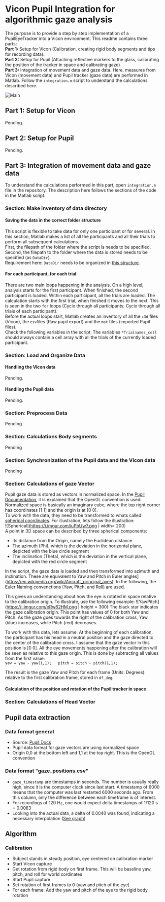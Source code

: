 # Vicon Pupil Integration for algorithmic gaze analysis

The purpose is to provide a step by step implementation of a PupilEyeTracker into a Vicon environment.
This readme contains three parts:  
**Part 1:** Setup for Vicon (Calibration, creating rigid body segments and tips for recording data).  
**Part 2:** Setup for Pupil (Attaching reflective markers to the glass, calibrating the position of the tracker in space and calibrating gaze)  
**Part 3:** Integration of movement data and gaze data. Here, measures from Vicon (movement data) and Pupil tracker (gaze data) are performed in Matlab. Follow the `integration.m` script to understand the calculations described here.  

![Main](https://i.imgur.com/5ConwjF.png)


## Part 1: Setup for Vicon
Pending.
## Part 2: Setup for Pupil
Pending. 
## Part 3: Integration of movement data and gaze data
To understand the calculations performed in this part, open `integration.m` file in the repository. The description here follows the sections of the code in the Matlab script.

### Section: Make inventory of data directory
#### Saving the data in the correct folder structure
This script is flexible to take data for only one participant or for several. In this section, Matlab makes a list of all the participants and all their trials to perform all subsequent calculations.  
First, the filepath of the folder where the script is needs to be specified. Second, the filepath to the folder where the data is stored needs to be specified (as `DataDir`).  
Requirement here: `DataDir` needs to be organized in [this structure](Pending).  
#### For each participant, for each trial
There are two main loops happening in the analysis. On a high level, analysis starts for the first participant. When finished, the second participant is loaded. Within each participant, all the trials are loaded. The calculation starts with the first trial, when finished it moves to the next. This is seen in the two `for` loops (Cycle through all participants; Cycle through all trials of each participant).  
Before the actual loops start, Matlab creates an inventory of all the `c3d` files (Vicon), the `csv`files (Raw pupil export) and the `mat` files (imported Pupil files).  
Check the following variables in the script: The variables `*Trialnames_cell` should always contain a cell array with all the trials of the currently loaded participant. 
### Section: Load and Organize Data
#### Handling the Vicon data
Pending.
#### Handling the Pupil data
Pending.

### Section: Preprocess Data
Pending

### Section: Calculations Body segments
Pending

### Section: Synchronization of the Pupil data and the Vicon data
Pending

### Section: Calculations of gaze Vector 
Pupil gaze data is stored as vectors in normalized space. In the [Pupil Documentation](https://docs.pupil-labs.com/#data-format), it is explained that the OpenGL convention is used. Normalized space is basically an imaginary cube, where the top right corner has coordinates [1 1] and the origin is at [0 0].  
To work with the data, they need to be transformed to whats called [spherical coordinates](https://en.wikipedia.org/wiki/Spherical_coordinate_system). For illustration, lets follow the illustration:  
![Spherical](https://i.imgur.com/iuPbUw7.png | width= 200)  
A point in 3D space can be described by three spherical components:  
- Its distance from the Origin, namely the Euclidean distance  
- The azimuth (Phi), which is the deviation in the horizontal plane, depicted with the blue circle segment
- The inclination (Theta), which is the deviation in the vertical plane, depicted with the red circle segment

In the script, the gaze data is loaded and then transformed into azimuth and inclination. These are equivalent to Yaw and Pitch in Euler angles](https://en.wikipedia.org/wiki/Aircraft_principal_axes). In the following, the Euler Naming convenctions (Yaw, Pitch, and Roll) are used.

This gives an understanding about how the eye is rotated in space relative to the calibration origin. To illustrate, use the following example:
![YawPitch](https://i.imgur.com/eRw62HM.png | height = 300)
The black star indicates the gaze calibration origin. This point has values of 0 for both Yaw and Pitch. As the gaze goes towards the right of the calibration cross, Yaw (blue) increases, while Pitch (red) decreases.

To work with this data, lets assume: At the beginning of each calibration, the participant has his head in a neutral position and the gaze directed to the center of the calibration cross. I assume that the gaze vector in this position is [0 0]. All the eye movements happening after the calibration will be seen as relative to this gaze origin. This is done by subtracting all values from the first value:  
`yaw = yaw - yaw(1,1);  
pitch = pitch - pitch(1,1);`

The result is the gaze Yaw and Pitch for each frame (Units: Degrees) relative to the first calibration frame, stored in `df_deg`.

#### Calculation of the position and rotation of the Pupil tracker in space








 

### Section: Calculations of Head Vector
















## Pupil data extraction
### Data format general
- Source: [Pupil Docs](https://docs.pupil-labs.com/#data-format)
- Pupil data format for gaze vectors are using normalized space
- Origin 0,0 at the bottom left and 1,1 at the top right. This is the OpenGL convention 
 
### Data format "gaze_positions.csv"
- `gaze_timestamp` are timestamps in seconds. The number is usually really high, since it is the computer clock since last start. A timestamp of 6000 means that the computer was last restarted 6000 seconds ago. From this column, only the difference between each timeframe is of interest.
- For recordings of 120 Hz, one would expect delta timestamps of 1/120 s = 0.0083
- Looking into the actual data, a delta of 0.0040 was found, indicating a necessary interpolation ([See graph](https://imgur.com/fYKoSV3))
 





## Algorithm
### Calibration
- Subject stands in steady position, eye centered on calibration marker
- Start Vicon capture
- Get rotation from rigid body on first frame. This will be baseline yaw, pitch, and roll for world cordinates
- Start Pupil capture
- Set rotation of first frames to 0 (yaw and pitch of the eye)
- For each frame: Add the yaw and pitch of the eye to the rigid body rotation












<!---
```markdown
Syntax highlighted code block

# Header 1
## Header 2
### Header 3

- Bulleted
- List

1. Numbered
2. List

**Bold** and _Italic_ and `Code` text

[Link](url) and ![Image](src)
```

For more details see [GitHub Flavored Markdown](https://guides.github.com/features/mastering-markdown/).

### Jekyll Themes

Your Pages site will use the layout and styles from the Jekyll theme you have selected in your [repository settings](https://github.com/soccerdaniel/ViconPupilIntegration/settings). The name of this theme is saved in the Jekyll `_config.yml` configuration file.

### Support or Contact

Having trouble with Pages? Check out our [documentation](https://help.github.com/categories/github-pages-basics/) or [contact support](https://github.com/contact) and we’ll help you sort it out.

 and --->
